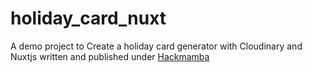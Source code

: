 # holiday_card_nuxt

A demo project to Create a holiday card generator with Cloudinary and Nuxtjs written and published under [Hackmamba](https://content.hackmamba.io/)